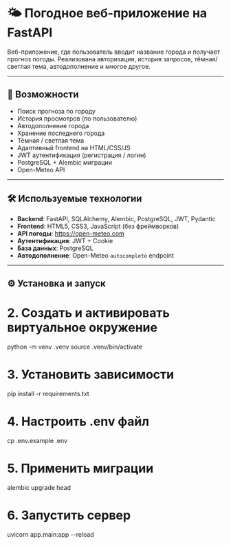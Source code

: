 # 🌤️ Погодное веб-приложение на FastAPI

Веб-приложение, где пользователь вводит название города и получает прогноз погоды. Реализована авторизация, история запросов, тёмная/светлая тема, автодополнение и многое другое.

---

## 🚀 Возможности

- Поиск прогноза по городу
- История просмотров (по пользователю)
- Автодополнение города
- Хранение последнего города
- Тёмная / светлая тема
- Адаптивный frontend на HTML/CSS/JS
- JWT аутентификация (регистрация / логин)
- PostgreSQL + Alembic миграции
- Open-Meteo API

---

## 🛠️ Используемые технологии

- **Backend**: FastAPI, SQLAlchemy, Alembic, PostgreSQL, JWT, Pydantic
- **Frontend**: HTML5, CSS3, JavaScript (без фреймворков)
- **API погоды**: https://open-meteo.com
- **Аутентификация**: JWT + Cookie
- **База данных**: PostgreSQL
- **Автодополнение**: Open-Meteo `autocomplete` endpoint

---

## ⚙️ Установка и запуск

# 2. Создать и активировать виртуальное окружение
python -m venv .venv
source .venv/bin/activate

# 3. Установить зависимости
pip install -r requirements.txt

# 4. Настроить .env файл
cp .env.example .env

# 5. Применить миграции
alembic upgrade head

# 6. Запустить сервер
uvicorn app.main:app --reload
